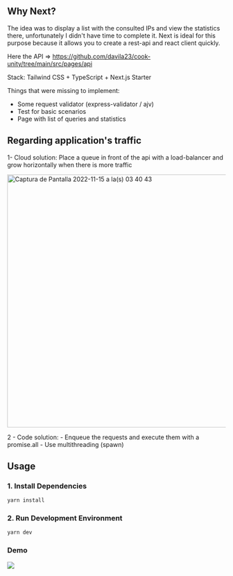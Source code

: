 ## Why Next?

The idea was to display a list with the consulted IPs and view the statistics there, unfortunately I didn't have time to complete it.
Next is ideal for this purpose because it allows you to create a rest-api and react client quickly.

Here the API => https://github.com/davila23/cook-unity/tree/main/src/pages/api

Stack: Tailwind CSS + TypeScript + Next.js Starter

Things that were missing to implement:
- Some request validator (express-validator / ajv)
- Test for basic scenarios
- Page with list of queries and statistics


## Regarding application's traffic

1- Cloud solution:
Place a queue in front of the api with a load-balancer and grow horizontally when there is more traffic

<img width="583" alt="Captura de Pantalla 2022-11-15 a la(s) 03 40 43" src="https://user-images.githubusercontent.com/50145471/201846680-1b53c389-f720-49d2-b255-699ffbe65fe5.png">

2 - Code solution:
    - Enqueue the requests and execute them with a promise.all
    - Use multithreading (spawn)

## Usage

### 1. Install Dependencies

```bash
yarn install 
```

### 2. Run Development Environment

```bash
yarn dev 
```

### Demo 

![](https://user-images.githubusercontent.com/50145471/201843274-8c3fde97-1f30-4159-983f-3f2e9b8211fe.gif)
